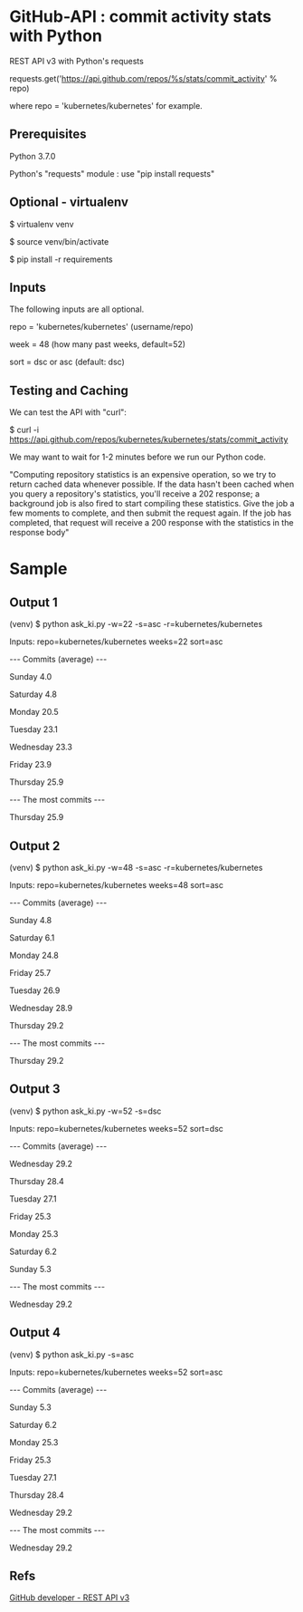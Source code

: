 # GitHub-API : commit activity stats with Python

REST API v3 with Python's requests

requests.get('https://api.github.com/repos/%s/stats/commit_activity' % repo)

where repo = 'kubernetes/kubernetes' for example.


## Prerequisites

Python 3.7.0

Python's "requests" module : use "pip install requests"


## Optional - virtualenv

$ virtualenv venv

$ source venv/bin/activate

$ pip install -r requirements



## Inputs

The following inputs are all optional.

repo = 'kubernetes/kubernetes' (username/repo)

week = 48 (how many past weeks, default=52)

sort = dsc or asc (default: dsc)


## Testing and Caching

We can test the API with "curl":

$ curl -i https://api.github.com/repos/kubernetes/kubernetes/stats/commit_activity


We may want to wait for 1-2 minutes before we run our Python code.

"Computing repository statistics is an expensive operation, so we try to return cached data whenever possible. If the data hasn't been cached when you query a repository's statistics, you'll receive a 202 response; a background job is also fired to start compiling these statistics. Give the job a few moments to complete, and then submit the request again. If the job has completed, that request will receive a 200 response with the statistics in the response body"



# Sample 

## Output 1

(venv) $ python ask_ki.py -w=22 -s=asc -r=kubernetes/kubernetes

Inputs: repo=kubernetes/kubernetes weeks=22 sort=asc

--- Commits (average) ---

Sunday 4.0

Saturday 4.8

Monday 20.5

Tuesday 23.1

Wednesday 23.3

Friday 23.9

Thursday 25.9


--- The most commits ---

Thursday 25.9



## Output 2


(venv) $ python ask_ki.py -w=48 -s=asc -r=kubernetes/kubernetes

Inputs: repo=kubernetes/kubernetes weeks=48 sort=asc


--- Commits (average) ---

Sunday 4.8

Saturday 6.1

Monday 24.8

Friday 25.7

Tuesday 26.9

Wednesday 28.9

Thursday 29.2


--- The most commits ---

Thursday 29.2



## Output 3

(venv) $ python ask_ki.py -w=52 -s=dsc

Inputs: repo=kubernetes/kubernetes weeks=52 sort=dsc


--- Commits (average) ---

Wednesday 29.2

Thursday 28.4

Tuesday 27.1

Friday 25.3

Monday 25.3

Saturday 6.2

Sunday 5.3


--- The most commits ---

Wednesday 29.2



## Output 4

(venv) $ python ask_ki.py -s=asc

Inputs: repo=kubernetes/kubernetes weeks=52 sort=asc


--- Commits (average) ---

Sunday 5.3

Saturday 6.2

Monday 25.3

Friday 25.3

Tuesday 27.1

Thursday 28.4

Wednesday 29.2


--- The most commits ---

Wednesday 29.2





## Refs
[GitHub developer - REST API v3](https://developer.github.com/v3/)
